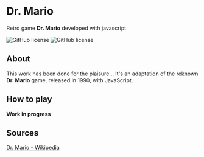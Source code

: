 # Dr. Mario

Retro game **Dr. Mario** developed with javascript

![GitHub license](https://img.shields.io/github/license/ValentinLab/dr_mario)
![GitHub license](https://img.shields.io/badge/language-javascript-yellow)

## About

This work has been done for the plaisure...
It's an adaptation of the reknown **Dr. Mario** game, released in 1990, with JavaScript.

## How to play

__Work in progress__

## Sources

[Dr. Mario - Wikipedia](https://en.wikipedia.org/wiki/Dr._Mario)